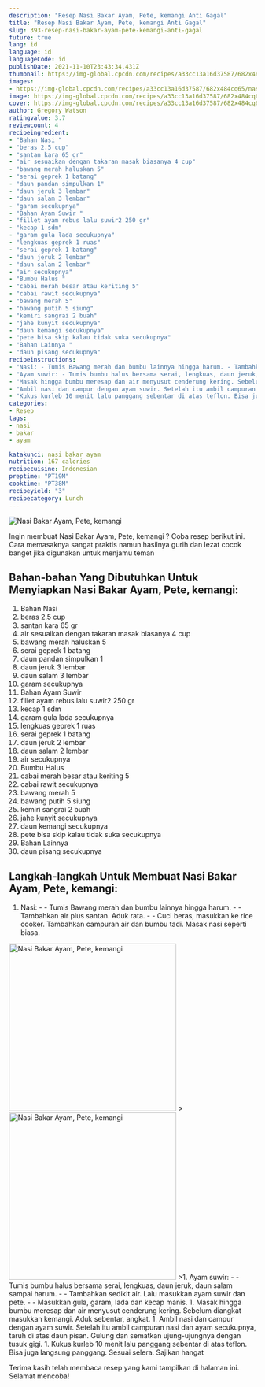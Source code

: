```yaml
---
description: "Resep Nasi Bakar Ayam, Pete, kemangi Anti Gagal"
title: "Resep Nasi Bakar Ayam, Pete, kemangi Anti Gagal"
slug: 393-resep-nasi-bakar-ayam-pete-kemangi-anti-gagal
future: true
lang: id
language: id
languageCode: id
publishDate: 2021-11-10T23:43:34.431Z 
thumbnail: https://img-global.cpcdn.com/recipes/a33cc13a16d37587/682x484cq65/nasi-bakar-ayam-pete-kemangi-foto-resep-utama.png
images:
- https://img-global.cpcdn.com/recipes/a33cc13a16d37587/682x484cq65/nasi-bakar-ayam-pete-kemangi-foto-resep-utama.png
image: https://img-global.cpcdn.com/recipes/a33cc13a16d37587/682x484cq65/nasi-bakar-ayam-pete-kemangi-foto-resep-utama.png
cover: https://img-global.cpcdn.com/recipes/a33cc13a16d37587/682x484cq65/nasi-bakar-ayam-pete-kemangi-foto-resep-utama.png
author: Gregory Watson
ratingvalue: 3.7
reviewcount: 4
recipeingredient:
- "Bahan Nasi "
- "beras 2.5 cup"
- "santan kara 65 gr"
- "air sesuaikan dengan takaran masak biasanya 4 cup"
- "bawang merah haluskan 5"
- "serai geprek 1 batang"
- "daun pandan simpulkan 1"
- "daun jeruk 3 lembar"
- "daun salam 3 lembar"
- "garam secukupnya"
- "Bahan Ayam Suwir "
- "fillet ayam rebus lalu suwir2 250 gr"
- "kecap 1 sdm"
- "garam gula lada secukupnya"
- "lengkuas geprek 1 ruas"
- "serai geprek 1 batang"
- "daun jeruk 2 lembar"
- "daun salam 2 lembar"
- "air secukupnya"
- "Bumbu Halus "
- "cabai merah besar atau keriting 5"
- "cabai rawit secukupnya"
- "bawang merah 5"
- "bawang putih 5 siung"
- "kemiri sangrai 2 buah"
- "jahe kunyit secukupnya"
- "daun kemangi secukupnya"
- "pete bisa skip kalau tidak suka secukupnya"
- "Bahan Lainnya "
- "daun pisang secukupnya"
recipeinstructions:
- "Nasi: - Tumis Bawang merah dan bumbu lainnya hingga harum. - Tambahkan air plus santan. Aduk rata. - Cuci beras, masukkan ke rice cooker. Tambahkan campuran air dan bumbu tadi. Masak nasi seperti biasa."
- "Ayam suwir: - Tumis bumbu halus bersama serai, lengkuas, daun jeruk, daun salam sampai harum. - Tambahkan sedikit air. Lalu masukkan ayam suwir dan pete.  - Masukkan gula, garam, lada dan kecap manis."
- "Masak hingga bumbu meresap dan air menyusut cenderung kering. Sebelum diangkat masukkan kemangi. Aduk sebentar, angkat."
- "Ambil nasi dan campur dengan ayam suwir. Setelah itu ambil campuran nasi dan ayam secukupnya, taruh di atas daun pisan. Gulung dan sematkan ujung-ujungnya dengan tusuk gigi."
- "Kukus kurleb 10 menit lalu panggang sebentar di atas teflon. Bisa juga langsung panggang. Sesuai selera. Sajikan hangat"
categories:
- Resep
tags:
- nasi
- bakar
- ayam

katakunci: nasi bakar ayam 
nutrition: 167 calories
recipecuisine: Indonesian
preptime: "PT19M"
cooktime: "PT38M"
recipeyield: "3"
recipecategory: Lunch
---
```



![Nasi Bakar Ayam, Pete, kemangi](https://img-global.cpcdn.com/recipes/a33cc13a16d37587/682x484cq65/nasi-bakar-ayam-pete-kemangi-foto-resep-utama.png)

Ingin membuat Nasi Bakar Ayam, Pete, kemangi ? Coba resep berikut ini. Cara memasaknya sangat praktis namun hasilnya gurih dan lezat cocok banget jika digunakan untuk menjamu teman

<!--inarticleads1-->

## Bahan-bahan Yang Dibutuhkan Untuk Menyiapkan Nasi Bakar Ayam, Pete, kemangi:

1. Bahan Nasi 
1. beras 2.5 cup
1. santan kara 65 gr
1. air sesuaikan dengan takaran masak biasanya 4 cup
1. bawang merah haluskan 5
1. serai geprek 1 batang
1. daun pandan simpulkan 1
1. daun jeruk 3 lembar
1. daun salam 3 lembar
1. garam secukupnya
1. Bahan Ayam Suwir 
1. fillet ayam rebus lalu suwir2 250 gr
1. kecap 1 sdm
1. garam gula lada secukupnya
1. lengkuas geprek 1 ruas
1. serai geprek 1 batang
1. daun jeruk 2 lembar
1. daun salam 2 lembar
1. air secukupnya
1. Bumbu Halus 
1. cabai merah besar atau keriting 5
1. cabai rawit secukupnya
1. bawang merah 5
1. bawang putih 5 siung
1. kemiri sangrai 2 buah
1. jahe kunyit secukupnya
1. daun kemangi secukupnya
1. pete bisa skip kalau tidak suka secukupnya
1. Bahan Lainnya 
1. daun pisang secukupnya



<!--inarticleads2-->

## Langkah-langkah Untuk Membuat Nasi Bakar Ayam, Pete, kemangi:

1. Nasi: - - Tumis Bawang merah dan bumbu lainnya hingga harum. - - Tambahkan air plus santan. Aduk rata. - - Cuci beras, masukkan ke rice cooker. Tambahkan campuran air dan bumbu tadi. Masak nasi seperti biasa.
<img class="lazyload" data-src="https://img-global.cpcdn.com/steps/62d79600b54d0e6a/160x128cq70/nasi-bakar-ayam-pete-kemangi-langkah-memasak-1-foto.png" alt="Nasi Bakar Ayam, Pete, kemangi" width="340" height="340">
><img class="lazyload" data-src="https://img-global.cpcdn.com/steps/212086fbcbe401f1/160x128cq70/nasi-bakar-ayam-pete-kemangi-langkah-memasak-1-foto.png" alt="Nasi Bakar Ayam, Pete, kemangi" width="340" height="340">
>1. Ayam suwir: - - Tumis bumbu halus bersama serai, lengkuas, daun jeruk, daun salam sampai harum. - - Tambahkan sedikit air. Lalu masukkan ayam suwir dan pete.  - - Masukkan gula, garam, lada dan kecap manis.
1. Masak hingga bumbu meresap dan air menyusut cenderung kering. Sebelum diangkat masukkan kemangi. Aduk sebentar, angkat.
1. Ambil nasi dan campur dengan ayam suwir. Setelah itu ambil campuran nasi dan ayam secukupnya, taruh di atas daun pisan. Gulung dan sematkan ujung-ujungnya dengan tusuk gigi.
1. Kukus kurleb 10 menit lalu panggang sebentar di atas teflon. Bisa juga langsung panggang. Sesuai selera. Sajikan hangat




Terima kasih telah membaca resep yang kami tampilkan di halaman ini. Selamat mencoba!
